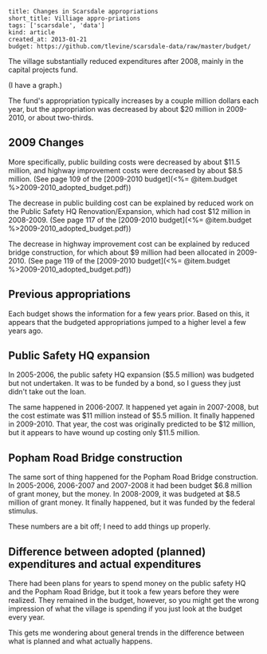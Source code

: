 ````
title: Changes in Scarsdale appropriations
short_title: Villiage appro-priations
tags: ['scarsdale', 'data']
kind: article
created_at: 2013-01-21
budget: https://github.com/tlevine/scarsdale-data/raw/master/budget/
````
The village substantially reduced expenditures after 2008, mainly in
the capital projects fund.

(I have a graph.)

The fund's appropriation typically increases by a couple million dollars each
year, but the appropriation was decreased by about $20 million in 2009-2010,
or about two-thirds.

## 2009 Changes
More specifically, public building costs were decreased by about $11.5 million,
and highway improvement costs were decreased by about $8.5 million.
(See page 109 of the [2009-2010 budget](<%= @item.budget %>2009-2010_adopted_budget.pdf))

The decrease in public building cost can be explained by reduced work on the
Public Safety HQ Renovation/Expansion, which had cost $12 million in 2008-2009.
(See page 117 of the [2009-2010 budget](<%= @item.budget %>2009-2010_adopted_budget.pdf))

The decrease in highway improvement cost can be explained by reduced bridge
construction, for which about $9 million had been allocated in 2009-2010.
(See page 119 of the [2009-2010 budget](<%= @item.budget %>2009-2010_adopted_budget.pdf))

## Previous appropriations
Each budget shows the information for a few years prior. Based on this, it
appears that the budgeted appropriations jumped to a higher level a few years
ago.


## Public Safety HQ expansion
In 2005-2006, the public safety HQ expansion ($5.5 million) was budgeted but
not undertaken. It was to be funded by a bond, so I guess they just didn't take
out the loan.

The same happened in 2006-2007. It happened yet again in 2007-2008, but the
cost estimate was $11 million instead of $5.5 million. It finally happened in
2009-2010. That year, the cost was originally predicted to be $12 million, but
it appears to have wound up costing only $11.5 million.

## Popham Road Bridge construction
The same sort of thing happened for the Popham Road Bridge construction. In
2005-2006, 2006-2007 and 2007-2008 it had been budget $6.8 million of grant
money, but the money. In 2008-2009, it was budgeted at $8.5 million of grant
money. It finally happened, but it was funded by the federal stimulus.

These numbers are a bit off; I need to add things up properly.

## Difference between adopted (planned) expenditures and actual expenditures
There had been plans for years to spend money on the public safety HQ and the
Popham Road Bridge, but it took a few years before they were realized. They
remained in the budget, however, so you might get the wrong impression of what
the village is spending if you just look at the budget every year.

This gets me wondering about general trends in the difference between what is
planned and what actually happens.
